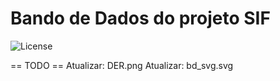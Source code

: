 # Bando de Dados do projeto SIF

![](https://img.shields.io/github/license/mashape/apistatus.svg "License")

== TODO ==
Atualizar: DER.png
Atualizar: bd_svg.svg
